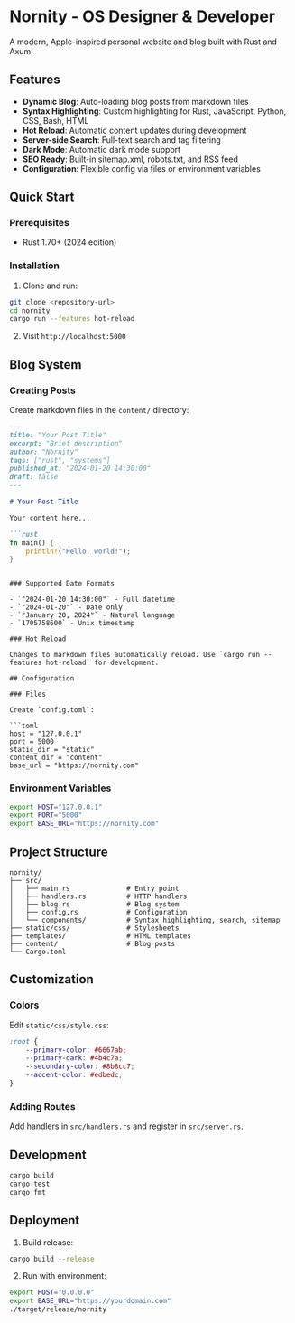 # Nornity - OS Designer & Developer

A modern, Apple-inspired personal website and blog built with Rust and Axum.

## Features

- **Dynamic Blog**: Auto-loading blog posts from markdown files
- **Syntax Highlighting**: Custom highlighting for Rust, JavaScript, Python, CSS, Bash, HTML
- **Hot Reload**: Automatic content updates during development
- **Server-side Search**: Full-text search and tag filtering
- **Dark Mode**: Automatic dark mode support
- **SEO Ready**: Built-in sitemap.xml, robots.txt, and RSS feed
- **Configuration**: Flexible config via files or environment variables

## Quick Start

### Prerequisites

- Rust 1.70+ (2024 edition)

### Installation

1. Clone and run:
```bash
git clone <repository-url>
cd nornity
cargo run --features hot-reload
```

2. Visit `http://localhost:5000`

## Blog System

### Creating Posts

Create markdown files in the `content/` directory:

```markdown
---
title: "Your Post Title"
excerpt: "Brief description"
author: "Nornity"
tags: ["rust", "systems"]
published_at: "2024-01-20 14:30:00"
draft: false
---

# Your Post Title

Your content here...

```rust
fn main() {
    println!("Hello, world!");
}
```
```

### Supported Date Formats

- `"2024-01-20 14:30:00"` - Full datetime
- `"2024-01-20"` - Date only
- `"January 20, 2024"` - Natural language
- `1705758600` - Unix timestamp

### Hot Reload

Changes to markdown files automatically reload. Use `cargo run --features hot-reload` for development.

## Configuration

### Files

Create `config.toml`:

```toml
host = "127.0.0.1"
port = 5000
static_dir = "static"
content_dir = "content"
base_url = "https://nornity.com"
```

### Environment Variables

```bash
export HOST="127.0.0.1"
export PORT="5000"
export BASE_URL="https://nornity.com"
```

## Project Structure

```
nornity/
├── src/
│   ├── main.rs              # Entry point
│   ├── handlers.rs          # HTTP handlers
│   ├── blog.rs              # Blog system
│   ├── config.rs            # Configuration
│   └── components/          # Syntax highlighting, search, sitemap
├── static/css/              # Stylesheets
├── templates/               # HTML templates
├── content/                 # Blog posts
└── Cargo.toml
```

## Customization

### Colors

Edit `static/css/style.css`:

```css
:root {
    --primary-color: #6667ab;
    --primary-dark: #4b4c7a;
    --secondary-color: #8b8cc7;
    --accent-color: #edbedc;
}
```

### Adding Routes

Add handlers in `src/handlers.rs` and register in `src/server.rs`.

## Development

```bash
cargo build
cargo test
cargo fmt
```

## Deployment

1. Build release:
```bash
cargo build --release
```

2. Run with environment:
```bash
export HOST="0.0.0.0"
export BASE_URL="https://yourdomain.com"
./target/release/nornity
```